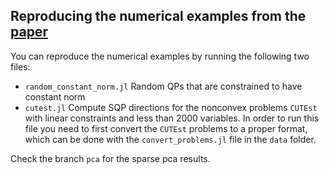 ## Reproducing the numerical examples from the [paper](https://arxiv.org/abs/1906.04022)
You can reproduce the numerical examples by running the following two files:
* `random_constant_norm.jl` Random QPs that are constrained to have constant norm
* `cutest.jl` Compute SQP directions for the nonconvex problems `CUTEst` with linear constraints and less than 2000 variables. In order to run this file you need to first convert the `CUTEst` problems to a proper format, which can be done with the `convert_problems.jl` file in the `data` folder.

Check the branch `pca` for the sparse pca results.